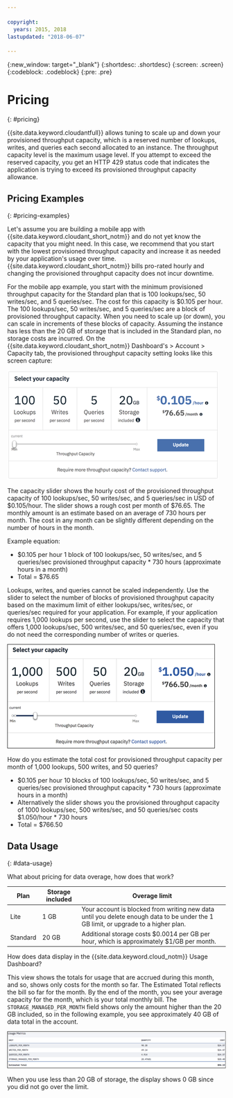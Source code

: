 ```yaml
---

copyright:
  years: 2015, 2018
lastupdated: "2018-06-07"

---
```


{:new_window: target="_blank"}
{:shortdesc: .shortdesc}
{:screen: .screen}
{:codeblock: .codeblock}
{:pre: .pre}

<!-- Acrolinx: 2018-06-07 -->

# Pricing
{: #pricing}

{{site.data.keyword.cloudantfull}} allows tuning to scale up and down your provisioned throughput 
capacity, which is a reserved number of lookups, writes, and queries each second allocated to 
an instance. The throughput capacity level is the maximum usage level. If you attempt to 
exceed the reserved capacity, you get an HTTP 429 status code that indicates the 
application is trying to exceed its provisioned throughput capacity allowance.


## Pricing Examples 
{: #pricing-examples}

Let's assume you are building a mobile app with {{site.data.keyword.cloudant_short_notm}} and do not yet know the capacity 
that you might need. In this case, we recommend that you start with the lowest provisioned throughput 
capacity and increase it as needed by your application's usage over time. {{site.data.keyword.cloudant_short_notm}} bills 
pro-rated hourly and changing the provisioned throughput capacity does not incur downtime. 

For the mobile app example, you start with the minimum provisioned throughput capacity for 
the Standard plan that is 100 lookups/sec, 50 writes/sec, and 5 queries/sec. The cost for 
this capacity is $0.105 per hour. The 100 lookups/sec, 50 writes/sec, and 5 queries/sec are 
a block of provisioned throughput capacity. When you need to scale up (or down), you 
can scale in increments of these blocks of capacity. Assuming the instance has less than 
the 20 GB of storage that is included in the Standard plan, no storage costs are incurred. On the 
{{site.data.keyword.cloudant_short_notm}} Dashboard's > Account > Capacity tab, the 
provisioned throughput capacity setting looks like this screen capture:

![{{site.data.keyword.cloudant_short_notm}} Dashboard Capacity tab](../images/cloudant-dashboard.png)

The capacity slider shows the hourly cost of the provisioned throughput capacity of 100 lookups/sec, 50 writes/sec, and 5 queries/sec in USD of $0.105/hour. The slider shows a rough cost per month of $76.65. The monthly amount is an estimate based on an average of 730 hours per month. The cost in any month can be slightly different depending on the number of hours in the month.

Example equation: 

- $0.105 per hour 1 block of 100 lookups/sec, 50 writes/sec, and 5 queries/sec provisioned throughput capacity * 730 hours (approximate hours in a month)
- Total = $76.65

Lookups, writes, and queries cannot be scaled independently. Use the slider to select the number of blocks of provisioned throughput capacity based on the maximum limit of either lookups/sec, writes/sec, or queries/sec required for your application. For example, if your application requires 1,000 lookups per second, use the slider to select the capacity that offers 1,000 lookups/sec, 500 writes/sec, and 50 queries/sec, even if you do not need the corresponding number of writes or queries.

![{{site.data.keyword.cloudant_short_notm}} Dashboard Capacity tab with more capacity selected](../images/cloudant-gran-tuning.png)

How do you estimate the total cost for provisioned throughput capacity per month of 1,000 lookups, 500 writes, and 50 queries? 

- $0.105 per hour 10 blocks of 100 lookups/sec, 50 writes/sec, and 5 queries/sec provisioned throughput capacity * 730 hours (approximate hours in a month)
- Alternatively the slider shows you the provisioned throughput capacity of 1000 lookups/sec, 500 writes/sec, and 50 queries/sec costs $1.050/hour * 730 hours
- Total = $766.50

## Data Usage 
{: #data-usage}

What about pricing for data overage, how does that work?

Plan | Storage included | Overage limit
-----|------------------|--------------
Lite | 1 GB |  Your account is blocked from writing new data until you delete enough data to be under the 1 GB limit, or upgrade to a higher plan.
Standard | 20 GB | Additional storage costs $0.0014 per GB per hour, which is approximately $1/GB per month.

How does data display in the {{site.data.keyword.cloud_notm}} Usage Dashboard?

This view shows the totals for usage that are accrued during this month, and so, shows only costs for the month so far. The Estimated Total reflects the bill so far for the month. By the end of the month, you see your average capacity for the month, which is your total monthly bill. The `STORAGE_MANAGED_PER_MONTH` field shows only the amount higher than the 20 GB included, so in the following example, you see approximately 40 GB of data total in the account.  

![{{site.data.keyword.cloudant_short_notm}} Dashboard usage metrics view with higher STORAGE MANAGED PER MONTH](../images/usage-dashboard1.png)

When you use less than 20 GB of storage, the display shows 0 GB since you did not go over the limit.
